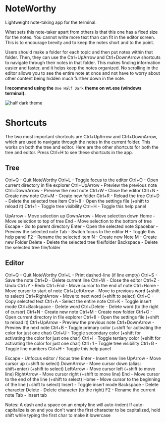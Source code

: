 # NoteWorthy

Lightweight note-taking app for the terminal.

What sets this note-taker apart from others is that this one has a fixed size for the notes. You cannot write more text than can fit in the editor screen.
This is to encourage brevity and to keep the notes short and to the point.

Users should make a folder for each topic and then put notes within that folder.
Then, they can use the Ctrl+UpArrow and Ctrl+DownArrow shortcuts to navigate through their notes in that folder.
This makes finding information easier and faster, and it helps keep the notes organized.
No scrolling in the editor allows you to see the entire note at once and not have to worry about other content being hidden much further down in the note.

**I recommend using the** `One Half Dark` **theme on wt.exe (windows terminal).**

![half dark theme](https://github.com/user-attachments/assets/d74c77bf-27cf-433f-b915-044df174912e)

# Shortcuts

The two most important shortcuts are Ctrl+UpArrow and Ctrl+DownArrow, which are used to navigate through the notes in the current folder.
This works on both the tree and editor. Here are the other shortcuts for both the tree and editor. Press Ctrl+H to see these shortcuts in the app.

## Tree
Ctrl+Q - Quit NoteWorthy
Ctrl+L - Toggle focus to the editor
Ctrl+O - Open current directory in file explorer
Ctrl+UpArrow - Preview the previous note
Ctrl+DownArrow - Preview the next note
Ctrl+W - Close the editor
Ctrl+N - Create new note
Ctrl+M - Create new folder
Ctrl+R - Reload the tree
Ctrl+D - Delete the selected tree item
Ctrl+8 - Open the settings file (+shift to reload it)
Ctrl+1 - Toggle tree visibility
Ctrl+H - Toggle this help panel

UpArrow - Move selection up
DownArrow - Move selection down
Home - Move selection to top of tree
End - Move selection to the bottom of tree
Escape - Go to parent directory
Enter - Open the selected note
Spacebar - Preview the selected note
Tab - Switch focus to the editor
H - Toggle this help panel
F2 - Rename the selected item
N - Create new Note
M - Create new Folder
Delete - Delete the selected tree file/folder
Backspace - Delete the selected tree file/folder

## Editor
Ctrl+Q - Quit NoteWorthy
Ctrl+L - Print dashed-line (if line empty)
Ctrl+S - Save the note
Ctrl+D - Delete current line
Ctrl+W - Close the editor
Ctrl+Z - Undo
Ctrl+Y - Redo
Ctrl+End - Move cursor to the end of note
Ctrl+Home - Move cursor to start of note
Ctrl+LeftArrow - Move to previous word (+shift to select)
Ctrl+RightArrow - Move to next word (+shift to select)
Ctrl+C - Copy selected text
Ctrl+A - Select the entire note
Ctrl+K - Toggle insert mode
Ctrl+Backspace - Delete word
Ctrl+Delete - Delete word (to the right of cursor)
Ctrl+N - Create new note
Ctrl+M - Create new folder
Ctrl+O - Open current directory in file explorer
Ctrl+8 - Open the settings file (+shift to reload it)
Ctrl+UpArrow - Preview the previous note
Ctrl+DownArrow - Preview the next note
Ctrl+B - Toggle primary color (+shift for activating the color for just one char)
Ctrl+U - Toggle secondary color (+shift for activating the color for just one char)
Ctrl+I - Toggle tertiary color (+shift for activating the color for just one char)
Ctrl+1 - Toggle tree visibility
Ctrl+G - Toggle line numbers
Ctrl+H - Toggle this help panel

Escape - Unfocus editor / focus tree
Enter - Insert new line
UpArrow - Move cursor up (+shift to select)
DownArrow - Move cursor down (alias: shift+enter) (+shift to select)
LeftArrow - Move cursor left (+shift to move line)
RightArrow - Move cursor right (+shift to move line)
End - Move cursor to the end of the line (+shift to select)
Home - Move cursor to the beginning of the line (+shift to select)
Insert - Toggle insert mode
Backspace - Delete character
Delete - Delete character (to the right)
F2 - Rename the current note
Tab - Insert tab

Notes:
A dash and a space on an empty line will auto-indent
If auto-capitalize is on and you don't want the first character to be capitalized, hold shift while typing the first char to make it lowercase